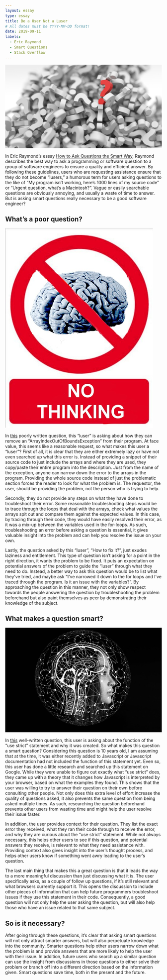 ```yaml
---
layout: essay
type: essay
title: Be a User Not a Luser
# All dates must be YYYY-MM-DD format!
date: 2019-09-11
labels:
  - Eric Raymond
  - Smart Questions
  - Stack Overflow
---
```

<img class="ui medium" src="../images/question.jpg">

In Eric Raymond’s essay <a href = "http://www.catb.org/esr/faqs/smart-questions.html">How to Ask Questions the Smart Way</a>, Raymond describes the best way to ask a programming or software question to a group of software engineers to ensure a quality and efficient answer. By following these guidelines, users who are requesting assistance ensure that they do not become “lusers,” a humorous term for users asking questions to the like of “My program isn’t working, here’s 1000 lines of my source code” or “Urgent question, what’s a Macintosh?”. Vague or easily searchable questions are obviously annoying, and usually a waste of time to answer. But is asking smart questions really necessary to be a good software engineer?

## What’s a poor question?

<img class="ui medium" src="../images/stupid.jpg">

In <a href = "https://stackoverflow.com/questions/31211470/remove-arrayindexoutofboundsexception">this</a> poorly written question, this “luser” is asking about how they can remove an “ArrayIndexOutOfBoundsException” from their program. At face value, this seems like a reasonable request, so what makes this user a “luser”? First of all, it is clear that they are either extremely lazy or have not even searched up what this error is. Instead of providing a snippet of their source code to just include the arrays and where they are used, they copy/paste their entire program into the description. Just from the name of the exception, anyone can narrow down the error to the arrays in the program. Providing the whole source code instead of just the problematic section forces the reader to look for what the problem is. The requestor, the user, should be providing the problem, not the person who is trying to help. 

Secondly, they do not provide any steps on what they have done to troubleshoot their error. Some reasonable troubleshooting steps would be to trace through the loops that deal with the arrays, check what values the arrays spit out and compare them against the expected values. In this case, by tracing through their code, they would have easily resolved their error, as it was a mix-up between the variables used in the for-loops. As such, troubleshooting an error before asking a question is essential, it gives valuable insight into the problem and can help you resolve the issue on your own. 

Lastly, the question asked by this “luser”, “How to fix it?”, just exudes laziness and entitlement. This type of question isn’t asking for a point in the right direction, it wants the problem to be fixed. It puts an expectation on potential answers of the problem to guide the “luser” through what they need to do. Instead, a better way to ask this question would be to list what they’ve tried, and maybe ask “I’ve narrowed it down to the for loops and I’ve traced through the program. Is it an issue with the variables?”. By approaching the question in this manner, they not only show respect towards the people answering the question by troubleshooting the problem beforehand but also paint themselves as peer by demonstrating their knowledge of the subject. 

## What makes a question smart?

<img class="ui medium" src="../images/smart.jpg">

In <a href= "https://stackoverflow.com/questions/1335851/what-does-use-strict-do-in-javascript-and-what-is-the-reasoning-behind-it?rq=1">this</a> well-written question, this user is asking about the function of the “use strict” statement and why it was created. So what makes this question a smart question? Considering this question is 10 years old, I am assuming that at the time, it was either recently added to Javascript or Javascript documentation had not included the function of this statement yet. Even so, this user has done a little research and searched up this statement on Google. While they were unable to figure out exactly what “use strict” does, they came up with a theory that it changes how Javascript is interpreted by your browser, based on what the examples they found. This shows that the user was willing to try to answer their question on their own before consulting other people. Not only does this extra level of effort increase the quality of questions asked, it also prevents the same question from being asked multiple times. As such, researching the question beforehand prevents other users from wasting time and might help the user resolve their issue faster.

In addition, the user provides context for their question. They list the exact error they received, what they ran their code through to receive the error, and why they are curious about the “use strict” statement. While not always necessary, this helps other users to see if this question, and potential answers they receive, is relevant to what they need assistance with. Providing context also gives insight into the user’s thought process, and helps other users know if something went awry leading to the user’s question.

The last main thing that makes this a great question is that it leads the way to a more meaningful discussion than just discussing what it is. The user specifically asks, as a couple of follow up questions, if it’s still relevant and what browsers currently support it. This opens the discussion to include other pieces of information that can help future programmers troubleshoot issues if they use this statement in their code. Consequently, a good question will not only help the user asking the question, but will also help those who have an issue related to that same subject. 

## So is it necessary?

After going through these questions, it’s clear that asking smart questions will not only attract smarter answers, but will also perpetuate knowledge into the community. Smarter questions help other users narrow down what the problem is and provide answers that are more likely to help the user with their issue. In addition, future users who search up a similar question can use the insight from discussions in those questions to either solve their problem or branch off into a different direction based on the information given. Smart questions save time, both in the present and the future.
